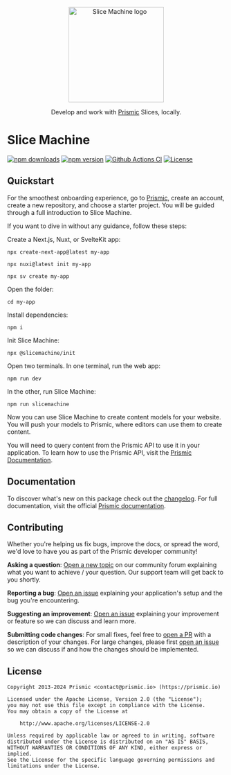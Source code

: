 <p align="center">
  <a href="https://slicemachine.dev">
    <img src=".github/logo.svg" alt="Slice Machine logo" width="220" />
  </a>
</p>
<p align="center">
  Develop and work with <a href="https://prismic.io">Prismic</a> Slices, locally.
</p>

# Slice Machine

[![npm downloads][npm-downloads-src]][npm-downloads-href]
[![npm version][npm-version-src]][npm-version-href]
[![Github Actions CI][github-actions-ci-src]][github-actions-ci-href]
[![License][license-src]][license-href]

<!-- [![Codecov][codecov-src]][codecov-href] -->

## Quickstart

For the smoothest onboarding experience, go to [Prismic][prismic-dashboard], create an account, create a new repository, and choose a starter project. You will be guided through a full introduction to Slice Machine.

If you want to dive in without any guidance, follow these steps:

Create a Next.js, Nuxt, or SvelteKit app:
```
npx create-next-app@latest my-app
```
```
npx nuxi@latest init my-app
```
```
npx sv create my-app
```

Open the folder:
```
cd my-app
```
Install dependencies:
```
npm i
```

Init Slice Machine:
```
npx @slicemachine/init
```

Open two terminals. In one terminal, run the web app:

```
npm run dev
```

In the other, run Slice Machine:
```
npm run slicemachine
```
Now you can use Slice Machine to create content models for your website. You will push your models to Prismic, where editors can use them to create content.

You will need to query content from the Prismic API to use it in your application. To learn how to use the Prismic API, visit the [Prismic Documentation][prismic-docs].

## Documentation

To discover what's new on this package check out the [changelog][changelog]. For full documentation, visit the official [Prismic documentation][sm-docs].

## Contributing

Whether you're helping us fix bugs, improve the docs, or spread the word, we'd love to have you as part of the Prismic developer community!

**Asking a question**: [Open a new topic][forum-question] on our community forum explaining what you want to achieve / your question. Our support team will get back to you shortly.

**Reporting a bug**: [Open an issue][repo-bug-report] explaining your application's setup and the bug you're encountering.

**Suggesting an improvement**: [Open an issue][repo-feature-request] explaining your improvement or feature so we can discuss and learn more.

**Submitting code changes**: For small fixes, feel free to [open a PR][repo-pull-requests] with a description of your changes. For large changes, please first [open an issue][repo-feature-request] so we can discuss if and how the changes should be implemented.

## License

```
Copyright 2013-2024 Prismic <contact@prismic.io> (https://prismic.io)

Licensed under the Apache License, Version 2.0 (the "License");
you may not use this file except in compliance with the License.
You may obtain a copy of the License at

    http://www.apache.org/licenses/LICENSE-2.0

Unless required by applicable law or agreed to in writing, software
distributed under the License is distributed on an "AS IS" BASIS,
WITHOUT WARRANTIES OR CONDITIONS OF ANY KIND, either express or implied.
See the License for the specific language governing permissions and
limitations under the License.
```

<!-- Links -->

[prismic]: https://prismic.io

<!-- TODO: Replace link with a more useful one if available -->

[prismic-docs]: https://prismic.io/docs
[sm-docs]: https://prismic.io/docs/slice-machine
[prismic-dashboard]: https://prismic.io/dashboard
[changelog]: /CHANGELOG.md

<!-- TODO: Replace link with a more useful one if available -->

[forum-question]: https://community.prismic.io
[repo-bug-report]: https://github.com/prismicio/slice-machine/issues/new?assignees=&labels=bug&template=bug_report.md&title=
[repo-feature-request]: https://github.com/prismicio/slice-machine/issues/new?assignees=&labels=enhancement&template=feature_request.md&title=
[repo-pull-requests]: https://github.com/prismicio/slice-machine/pulls

<!-- Badges -->

[npm-version-src]: https://img.shields.io/npm/v/slice-machine-ui/latest.svg
[npm-version-href]: https://npmjs.com/package/slice-machine-ui
[npm-downloads-src]: https://img.shields.io/npm/dm/slice-machine-ui.svg
[npm-downloads-href]: https://npmjs.com/package/slice-machine-ui
[github-actions-ci-src]: https://github.com/prismicio/slice-machine/workflows/test/badge.svg
[github-actions-ci-href]: https://github.com/prismicio/slice-machine/actions?query=workflow%3Atest
[codecov-src]: https://img.shields.io/codecov/c/github/prismicio/slice-machine.svg
[codecov-href]: https://codecov.io/gh/prismicio/slice-machine
[conventional-commits-src]: https://img.shields.io/badge/Conventional%20Commits-1.0.0-yellow.svg
[conventional-commits-href]: https://conventionalcommits.org
[license-src]: https://img.shields.io/npm/l/slice-machine-ui.svg
[license-href]: https://npmjs.com/package/slice-machine-ui
